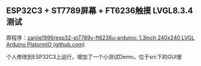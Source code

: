 ## ESP32C3 + ST7789屏幕 + FT6236触摸 LVGL8.3.4测试
原程序：[zanjie1999/esp32-st7789v-ft6236u-arduino: 1.3inch 240x240 LVGL Arduino PlatormIO (github.com)](https://github.com/zanjie1999/esp32-st7789v-ft6236u-arduino)

个人修改到ESP32C3上运行，增加了一个小测试Demo，位于src下的GUI里

